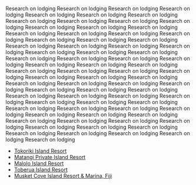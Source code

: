 Research on lodging Research on lodging Research on lodging Research on lodging
Research on lodging Research on lodging Research on lodging Research on lodging
Research on lodging Research on lodging Research on lodging Research on lodging
Research on lodging Research on lodging Research on lodging Research on lodging
Research on lodging Research on lodging Research on lodging Research on lodging
Research on lodging Research on lodging Research on lodging Research on lodging
Research on lodging Research on lodging Research on lodging Research on lodging
Research on lodging Research on lodging Research on lodging Research on lodging
Research on lodging Research on lodging Research on lodging Research on lodging
Research on lodging Research on lodging Research on lodging Research on lodging
Research on lodging Research on lodging Research on lodging Research on lodging
Research on lodging Research on lodging Research on lodging Research on lodging
Research on lodging Research on lodging Research on lodging Research on lodging
Research on lodging Research on lodging Research on lodging Research on lodging
Research on lodging Research on lodging Research on lodging Research on lodging
Research on lodging Research on lodging Research on lodging Research on lodging
Research on lodging Research on lodging Research on lodging Research on lodging
Research on lodging Research on lodging Research on lodging Research on lodging
Research on lodging Research on lodging Research on lodging
- [Tokoriki Island Resort](research-lodging-tokoriki-island-resort.md)
- [Matangi Private Island Resort](research-lodging-matangi-private-island-resort.md)
- [Malolo Island Resort](research-lodging-malolo-island-resort.md)
- [Toberua Island Resort](research-lodging-toberua-island-resort.md)
- [Musket Cove Island Resort & Marina, Fiji](research-lodging-musket-cove-island-resort-&-marina,-fiji.md)